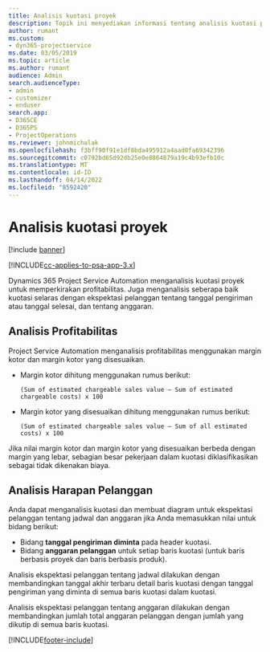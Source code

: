 ```yaml
---
title: Analisis kuotasi proyek
description: Topik ini menyediakan informasi tentang analisis kuotasi proyek.
author: rumant
ms.custom:
- dyn365-projectservice
ms.date: 03/05/2019
ms.topic: article
ms.author: rumant
audience: Admin
search.audienceType:
- admin
- customizer
- enduser
search.app:
- D365CE
- D365PS
- ProjectOperations
ms.reviewer: johnmichalak
ms.openlocfilehash: f3bff90f91e1df8bda495912a4aad0fa69342396
ms.sourcegitcommit: c0792bd65d92db25e0e8864879a19c4b93efb10c
ms.translationtype: MT
ms.contentlocale: id-ID
ms.lasthandoff: 04/14/2022
ms.locfileid: "8592420"
---
```

# <a name="analysis-of-project-quotes"></a>Analisis kuotasi proyek

[!include [banner](../includes/psa-now-project-operations.md)]

[!INCLUDE[cc-applies-to-psa-app-3.x](../includes/cc-applies-to-psa-app-3x.md)]

Dynamics 365 Project Service Automation menganalisis kuotasi proyek untuk memperkirakan profitabilitas. Juga menganalisis seberapa baik kuotasi selaras dengan ekspektasi pelanggan tentang tanggal pengiriman atau tanggal selesai, dan tentang anggaran.

## <a name="profitability-analysis"></a>Analisis Profitabilitas

Project Service Automation menganalisis profitabilitas menggunakan margin kotor dan margin kotor yang disesuaikan.

- Margin kotor dihitung menggunakan rumus berikut:

  `
    (Sum of estimated chargeable sales value – Sum of estimated chargeable costs) x 100
  `
- Margin kotor yang disesuaikan dihitung menggunakan rumus berikut:

  `
    (Sum of estimated chargeable sales value – Sum of all estimated costs) x 100
  `

Jika nilai margin kotor dan margin kotor yang disesuaikan berbeda dengan margin yang lebar, sebagian besar pekerjaan dalam kuotasi diklasifikasikan sebagai tidak dikenakan biaya.

## <a name="analysis-of-customer-expectations"></a>Analisis Harapan Pelanggan

Anda dapat menganalisis kuotasi dan membuat diagram untuk ekspektasi pelanggan tentang jadwal dan anggaran jika Anda memasukkan nilai untuk bidang berikut:

- Bidang **tanggal pengiriman diminta** pada header kuotasi.
- Bidang **anggaran pelanggan** untuk setiap baris kuotasi (untuk baris berbasis proyek dan baris berbasis produk).

Analisis ekspektasi pelanggan tentang jadwal dilakukan dengan membandingkan tanggal akhir terbaru detail baris kuotasi dengan tanggal pengiriman yang diminta di semua baris kuotasi dalam kuotasi.

Analisis ekspektasi pelanggan tentang anggaran dilakukan dengan membandingkan jumlah total anggaran pelanggan dengan jumlah yang dikutip di semua baris kuotasi.


[!INCLUDE[footer-include](../includes/footer-banner.md)]

